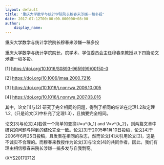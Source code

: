 ```yaml
---
layout: default
title: '重庆大学数学与统计学院院长穆春来涉嫌一稿多投'
date: 2017-07-12T00:00:00.000000+08:00
author:
    display_name: 
---
```


重庆大学数学与统计学院院长穆春来涉嫌一稿多投

重庆大学数学与统计学院院长，院学术、学位委员会主任穆春来教授以下四篇论文涉嫌一稿多投。

[1] https://doi.org/10.1016/S0893-9659(99)00150-0

[2] https://doi.org/10.1006/jmaa.2000.7216

[3] https://doi.org/10.1016/j.nonrwa.2006.10.005

[4] https://doi.org/10.1016/j.nonrwa.2007.03.016

其中，论文[1]与[2] 研究了完全相同的问题，得到了相同的结论在定理1.2和定理1.2,（只是论文[2]中补充了定理1.3），且摘要完全相同。

论文[3]与论文[4]若做一个简单的变换U=u^{k_1} and V=v^{k_2}，则两篇文章中研究的问题与得到的结论完全一致。论文[3]于2005年1月10日投稿，论文[4]于2006年6月25日投稿，且发表在相同的杂志，然而论文[4]未引用论文[3]，这是不诚实不合理的。而穆春来教授作为论文[3]与论文[4]的共同作者，因此，我们有理由相信穆春来院长涉嫌一搞多发与自我剽窃。

(XYS20170712)

